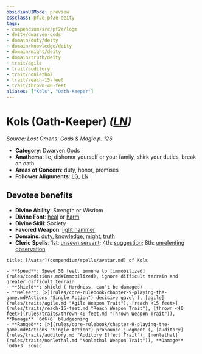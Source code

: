 ```yaml
---
obsidianUIMode: preview
cssclass: pf2e,pf2e-deity
tags:
- compendium/src/pf2e/logm
- deity/dwarven-gods
- domain/duty/deity
- domain/knowledge/deity
- domain/might/deity
- domain/truth/deity
- trait/agile
- trait/auditory
- trait/nonlethal
- trait/reach-15-feet
- trait/thrown-40-feet
aliases: ["Kols", "Oath-Keeper"]
---
```

# Kols (Oath-Keeper) *([LN](rules/traits/ln-b1.md "Lawful Neutral Alignment Trait"))*  
*Source: Lost Omens: Gods & Magic p. 126*  

- **Category**: Dwarven Gods
- **Anathema**: lie, dishonor yourself or your family, shirk your duties, break an oath
- **Areas of Concern**: duty, honor, promises
- **Follower Alignments**: [LG](rules/traits/lg-b1.md "Lawful Good Alignment Trait"), [LN](rules/traits/ln-b1.md "Lawful Neutral Alignment Trait")

## Devotee benefits

- **Divine Ability**: Strength or Wisdom
- **Divine Font**: [heal](heal.md) or [harm](harm.md)
- **Divine Skill**: Society
- **Favored Weapon**: [light hammer](light-hammer.md)
- **Domains**: [duty](Reference/Compendium/Setting/domains.md#Duty), [knowledge](Reference/Compendium/Setting/domains.md#Knowledge), [might](Reference/Compendium/Setting/domains.md#Might), [truth](Reference/Compendium/Setting/domains.md#Truth)
- **Cleric Spells**: 1st: [unseen servant](unseen-servant.md); 4th: [suggestion](suggestion.md); 8th: [unrelenting observation](unrelenting-observation.md)

```ad-embed-avatar
title: [Avatar](compendium/spells/avatar.md) of Kols

- **Speed**: Speed 50 feet, immune to [immobilized](rules/conditions.md#Immobilized), ignore difficult terrain and greater difficult terrain
- **Shield**: shield ( Hardness, can't be damaged)
- **Melee**: [>](rules/core-rulebook/chapter-9-playing-the-game.md#Actions "Single Action") decisive gavel (, [agile](rules/traits/agile.md "Agile Weapon Trait"), [reach <15 feet>](rules/traits/reach-15-feet.md "Reach Weapon Trait"), [thrown <40 feet>](rules/traits/thrown-40-feet.md "Thrown Weapon Trait")), **Damage** `6d6+6` bludgeoning 
- **Ranged**: [>](rules/core-rulebook/chapter-9-playing-the-game.md#Actions "Single Action") pronounce judgment (, [auditory](rules/traits/auditory.md "Auditory Effect Trait"), [nonlethal](rules/traits/nonlethal.md "Nonlethal Weapon Trait")), **Damage** `6d6+3` sonic 
```